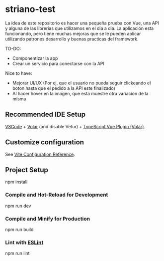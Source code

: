 # striano-test

La idea de este repositorio es hacer una pequeña prueba con Vue, una API y alguna de las librerias que utilizamos en el dia a dia. La aplicación esta funcionando, pero tiene muchas mejoras que se le pueden aplicar utilizando patrones desarrollo y buenas practicas del framework.

TO-DO:
- Componentizar la app
- Crear un servicio para conectarse con la API

Nice to have:
- Mejorar UI/UX (Por ej, que el usuario no pueda seguir clickeando el boton hasta que el pedido a la API este finalizado)
- Al hacer hover en la imagen, que esta muestre otra variacion de la misma

## Recommended IDE Setup

[VSCode](https://code.visualstudio.com/) + [Volar](https://marketplace.visualstudio.com/items?itemName=johnsoncodehk.volar) (and disable Vetur) + [TypeScript Vue Plugin (Volar)](https://marketplace.visualstudio.com/items?itemName=johnsoncodehk.vscode-typescript-vue-plugin).

## Customize configuration

See [Vite Configuration Reference](https://vitejs.dev/config/).

## Project Setup

npm install

### Compile and Hot-Reload for Development

npm run dev

### Compile and Minify for Production

npm run build

### Lint with [ESLint](https://eslint.org/)

npm run lint
